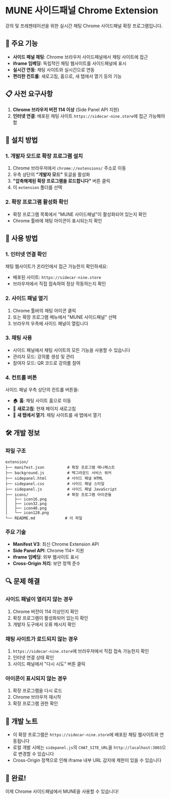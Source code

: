 # MUNE 사이드패널 Chrome Extension

강의 및 프레젠테이션을 위한 실시간 채팅 Chrome 사이드패널 확장 프로그램입니다.

## 🚀 주요 기능

- **사이드 패널 채팅**: Chrome 브라우저 사이드패널에서 채팅 사이트에 접근
- **iframe 임베딩**: 독립적인 채팅 웹사이트를 사이드패널에 표시
- **실시간 연동**: 채팅 사이트와 실시간으로 연동
- **편리한 컨트롤**: 새로고침, 홈으로, 새 탭에서 열기 등의 기능

## 📋 사전 요구사항

1. **Chrome 브라우저 버전 114 이상** (Side Panel API 지원)
2. **인터넷 연결**: 배포된 채팅 사이트 `https://sidecar-nine.store`에 접근 가능해야 함

## 🔧 설치 방법

### 1. 개발자 모드로 확장 프로그램 설치

1. Chrome 브라우저에서 `chrome://extensions/` 주소로 이동
2. 우측 상단의 **"개발자 모드"** 토글을 활성화
3. **"압축해제된 확장 프로그램을 로드합니다"** 버튼 클릭
4. 이 `extension` 폴더를 선택

### 2. 확장 프로그램 활성화 확인

- 확장 프로그램 목록에서 "MUNE 사이드패널"이 활성화되어 있는지 확인
- Chrome 툴바에 채팅 아이콘이 표시되는지 확인

## 🎯 사용 방법

### 1. 인터넷 연결 확인

채팅 웹사이트가 온라인에서 접근 가능한지 확인하세요:

- 배포된 사이트: `https://sidecar-nine.store`
- 브라우저에서 직접 접속하여 정상 작동하는지 확인

### 2. 사이드 패널 열기

1. Chrome 툴바의 채팅 아이콘 클릭
2. 또는 확장 프로그램 메뉴에서 "MUNE 사이드패널" 선택
3. 브라우저 우측에 사이드 패널이 열립니다

### 3. 채팅 사용

- 사이드 패널에서 채팅 사이트의 모든 기능을 사용할 수 있습니다
- 관리자 모드: 강의룸 생성 및 관리
- 참여자 모드: QR 코드로 강의룸 참여

### 4. 컨트롤 버튼

사이드 패널 우측 상단의 컨트롤 버튼들:

- 🏠 **홈**: 채팅 사이트 홈으로 이동
- 🔄 **새로고침**: 현재 페이지 새로고침
- 🔗 **새 탭에서 열기**: 채팅 사이트를 새 탭에서 열기

## 🛠️ 개발 정보

### 파일 구조

```
extension/
├── manifest.json          # 확장 프로그램 매니페스트
├── background.js          # 백그라운드 서비스 워커
├── sidepanel.html         # 사이드 패널 HTML
├── sidepanel.css          # 사이드 패널 스타일
├── sidepanel.js           # 사이드 패널 JavaScript
├── icons/                 # 확장 프로그램 아이콘들
│   ├── icon16.png
│   ├── icon32.png
│   ├── icon48.png
│   └── icon128.png
└── README.md             # 이 파일
```

### 주요 기술

- **Manifest V3**: 최신 Chrome Extension API
- **Side Panel API**: Chrome 114+ 지원
- **iframe 임베딩**: 외부 웹사이트 표시
- **Cross-Origin 처리**: 보안 정책 준수

## 🔍 문제 해결

### 사이드 패널이 열리지 않는 경우

1. Chrome 버전이 114 이상인지 확인
2. 확장 프로그램이 활성화되어 있는지 확인
3. 개발자 도구에서 오류 메시지 확인

### 채팅 사이트가 로드되지 않는 경우

1. `https://sidecar-nine.store`에 브라우저에서 직접 접속 가능한지 확인
2. 인터넷 연결 상태 확인
3. 사이드 패널에서 "다시 시도" 버튼 클릭

### 아이콘이 표시되지 않는 경우

1. 확장 프로그램을 다시 로드
2. Chrome 브라우저 재시작
3. 확장 프로그램 권한 확인

## 📝 개발 노트

- 이 확장 프로그램은 `https://sidecar-nine.store`에 배포된 채팅 웹사이트와 연동됩니다
- 로컬 개발 시에는 `sidepanel.js`의 `CHAT_SITE_URL`을 `http://localhost:3003`으로 변경할 수 있습니다
- Cross-Origin 정책으로 인해 iframe 내부 URL 감지에 제한이 있을 수 있습니다

## 🎉 완료!

이제 Chrome 사이드패널에서 MUNE을 사용할 수 있습니다! 